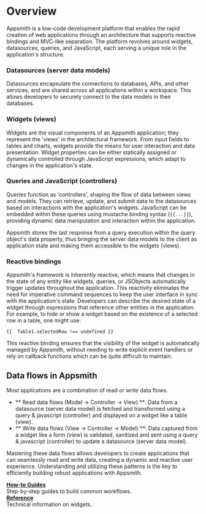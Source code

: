# Overview

Appsmith is a low-code development platform that enables the rapid creation of web applications through an architecture that supports reactive bindings and MVC-like separation. The platform revolves around widgets, datasources, queries, and JavaScript, each serving a unique role in the application's structure.

### Datasources (server data models)

Datasources encapsulate the connections to databases, APIs, and other services, and are shared across all applications within a workspace. This allows developers to securely connect to the data models in their databases.

### Widgets (views)

Widgets are the visual components of an Appsmith application; they represent the 'views' in the architectural framework. From input fields to tables and charts, widgets provide the means for user interaction and data presentation. Widget properties can be either statically assigned or dynamically controlled through JavaScript expressions, which adapt to changes in the application's state.

### Queries and JavaScript (controllers)

Queries function as 'controllers', shaping the flow of data between views and models. They can retrieve, update, and submit data to the datasources based on interactions with the application's widgets. JavaScript can be embedded within these queries using mustache binding syntax (`{{...}}`), providing dynamic data manipulation and interaction within the application.

Appsmith stores the last response from a query execution within the query object's data property, thus bringing the server data models to the client as application state and making them accessible to the widgets (views).

### Reactive bindings

Appsmith's framework is inherently reactive, which means that changes in the state of any entity like widgets, queries, or JSObjects automatically trigger updates throughout the application. This reactivity eliminates the need for imperative command sequences to keep the user interface in sync with the application's state.
Developers can describe the desired state of a widget through expressions that reference other entities in the application. For example, to hide or show a widget based on the existence of a selected row in a table, one might use:

```
{{  Table1.selectedRow !== undefined }}
```

This reactive binding ensures that the visibility of the widget is automatically managed by Appsmith, without needing to write explicit event handlers or rely on callback functions which can be quite difficult to maintain.

## Data flows in Appsmith

Most applications are a combination of read or write data flows.

- ** Read data flows (Model -> Controller -> View) **: Data from a datasource (server data model) is fetched and transformed using a query & javascript (controller) and displayed on a widget like a table (view).
- ** Write data flows (View -> Controller -> Model) **: Data captured from a widget like a form (view) is validated, sanitized and sent using a query & javascript (controller) to update a datasource (server data model).

Mastering these data flows allows developers to create applications that can seamlessly read and write data, creating a dynamic and reactive user experience. Understanding and utilizing these patterns is the key to efficiently building robust applications with Appsmith.

<div class="containerGridSampleApp">
   <div class="containerColumnSampleApp columnGrid column-one">
    <div class="containerCol">
      </div> 
      <b><a href="/build-apps/how-to-guides">How-to Guides</a></b>
      <div class="containerDescription">
         Step-by-step guides to build common workflows.
      </div>
   </div>

   <div class="containerColumnSampleApp columnGrid column-two">
   <div class="containerCol">
      </div>
      <b><a href="/reference/widgets"> Reference</a></b>
      <div class="containerDescription"> Technical information on widgets.
      </div>
   </div>
</div>

